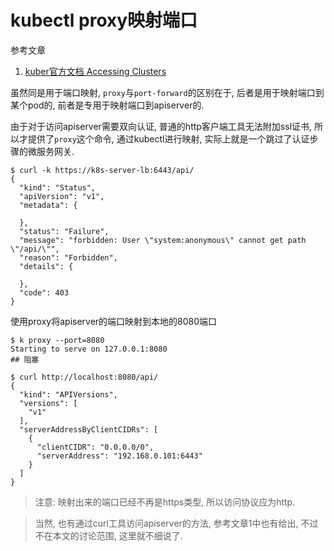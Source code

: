 # kubectl proxy映射端口

参考文章

1. [kuber官方文档 Accessing Clusters](https://kubernetes.io/docs/tasks/access-application-cluster/access-cluster/)

虽然同是用于端口映射, `proxy`与`port-forward`的区别在于, 后者是用于映射端口到某个pod的, 前者是专用于映射端口到apiserver的.

由于对于访问apiserver需要双向认证, 普通的http客户端工具无法附加ssl证书, 所以才提供了`proxy`这个命令, 通过kubectl进行映射, 实际上就是一个跳过了认证步骤的微服务网关.

```console
$ curl -k https://k8s-server-lb:6443/api/
{
  "kind": "Status",
  "apiVersion": "v1",
  "metadata": {

  },
  "status": "Failure",
  "message": "forbidden: User \"system:anonymous\" cannot get path \"/api/\"",
  "reason": "Forbidden",
  "details": {

  },
  "code": 403
}
```

使用proxy将apiserver的端口映射到本地的8080端口

```
$ k proxy --port=8080
Starting to serve on 127.0.0.1:8080
## 阻塞
```

```console
$ curl http://localhost:8080/api/
{
  "kind": "APIVersions",
  "versions": [
    "v1"
  ],
  "serverAddressByClientCIDRs": [
    {
      "clientCIDR": "0.0.0.0/0",
      "serverAddress": "192.168.0.101:6443"
    }
  ]
}
```

> 注意: 映射出来的端口已经不再是https类型, 所以访问协议应为http.

> 当然, 也有通过curl工具访问apiserver的方法, 参考文章1中也有给出, 不过不在本文的讨论范围, 这里就不细说了.

